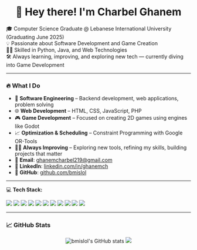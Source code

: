 <h1 align="center">👋 Hey there! I'm Charbel Ghanem</h1>

🎓 Computer Science Graduate @ Lebanese International University (Graduating June 2025)  
💡 Passionate about Software Development and Game Creation  
👨‍💻 Skilled in Python, Java, and Web Technologies  
🛠️ Always learning, improving, and exploring new tech — currently diving into Game Development

---

### 🔥 What I Do

- 🧠 **Software Engineering** – Backend development, web applications, problem solving  
- 🌐 **Web Development** – HTML, CSS, JavaScript, PHP  
- 🎮 **Game Development** – Focused on creating 2D games using engines like Godot  
- 📈 **Optimization & Scheduling** – Constraint Programming with Google OR-Tools  
- 🧑‍💻 **Always Improving** – Exploring new tools, refining my skills, building projects that matter  
- 📧 **Email**: ghanemcharbel219@gmail.com
- 🔗 **LinkedIn**: [linkedin.com/in/ghanemch](https://linkedin.com/in/ghanemch)
- 🧠 **GitHub**: [github.com/bmislol](https://github.com/bmislol)

---

💻 **Tech Stack:**

<p align="left">
  <img src="https://img.shields.io/badge/Java-007396?style=for-the-badge&logo=java&logoColor=white"/>
  <img src="https://img.shields.io/badge/Python-3776AB?style=for-the-badge&logo=python&logoColor=white"/>
  <img src="https://img.shields.io/badge/PHP-777BB4?style=for-the-badge&logo=php&logoColor=white"/>
  <img src="https://img.shields.io/badge/HTML5-E34F26?style=for-the-badge&logo=html5&logoColor=white"/>
  <img src="https://img.shields.io/badge/CSS3-1572B6?style=for-the-badge&logo=css3&logoColor=white"/>
  <img src="https://img.shields.io/badge/JavaScript-F7DF1E?style=for-the-badge&logo=javascript&logoColor=black"/>
  <img src="https://img.shields.io/badge/MySQL-4479A1?style=for-the-badge&logo=mysql&logoColor=white"/>
  <img src="https://img.shields.io/badge/Flask-000000?style=for-the-badge&logo=flask&logoColor=white"/>
  <img src="https://img.shields.io/badge/Google%20OR--Tools-4285F4?style=for-the-badge&logo=google&logoColor=white"/>
  <img src="https://img.shields.io/badge/Git-F05032?style=for-the-badge&logo=git&logoColor=white"/>
  <img src="https://img.shields.io/badge/VS%20Code-007ACC?style=for-the-badge&logo=visual-studio-code&logoColor=white"/>
</p>

---

### 📈 GitHub Stats
<p align="center">
  <img src="https://github-readme-stats.vercel.app/api?username=bmislol&show_icons=true&theme=radical" alt="bmislol's GitHub stats"/>
  <img src="https://github-readme-stats.vercel.app/api/top-langs/?username=bmislol&layout=compact&theme=radical"/>
</p>

